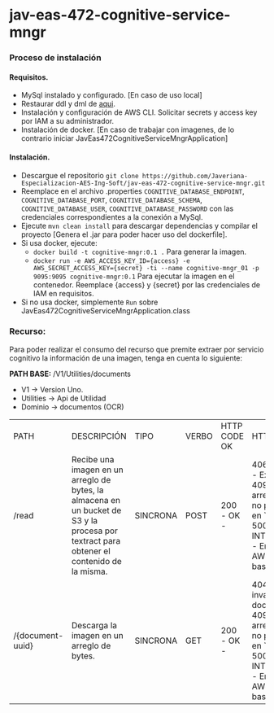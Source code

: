 # jav-eas-472-cognitive-service-mngr

### Proceso de instalación

#### Requisitos.

* MySql instalado y configurado. [En caso de uso local]
* Restaurar ddl y dml de [aqui](https://github.com/Javeriana-Especializacion-AES-Ing-Soft/jav-eas-472-cognitive-service-data-model/tree/master/src).
* Instalación y configuración de AWS CLI. Solicitar secrets y access key por IAM a su administrador.
* Instalación de docker. [En caso de trabajar con imagenes, de lo contrario iniciar JavEas472CognitiveServiceMngrApplication]
 
#### Instalación.

* Descargue el repositorio `git clone https://github.com/Javeriana-Especializacion-AES-Ing-Soft/jav-eas-472-cognitive-service-mngr.git`
* Reemplace en el archivo .properties `COGNITIVE_DATABASE_ENDPOINT`, `COGNITIVE_DATABASE_PORT`, `COGNITIVE_DATABASE_SCHEMA`, `COGNITIVE_DATABASE_USER`, `COGNITIVE_DATABASE_PASSWORD` con las credenciales correspondientes a la conexión a MySql.
* Ejecute `mvn clean install` para descargar dependencias y compilar el proyecto [Genera el .jar para poder hacer uso del dockerfile].
* Si usa docker, ejecute:
    * `docker build -t cognitive-mngr:0.1 .` Para generar la imagen.
    * `docker run -e AWS_ACCESS_KEY_ID={access} -e AWS_SECRET_ACCESS_KEY={secret} -ti --name cognitive-mngr_01 -p 9095:9095 cognitive-mngr:0.1` Para ejecutar la imagen en el contenedor. Reemplace {access} y {secret} por las credenciales de IAM en requisitos.
* Si no usa docker, simplemente `Run` sobre JavEas472CognitiveServiceMngrApplication.class

### Recurso:

Para poder realizar el consumo del recurso que premite extraer por servicio cognitivo la información de una imagen, tenga en cuenta lo siguiente:

**PATH BASE:** /V1/Utilities/documents
* V1 -> Version Uno.
* Utilities -> Api de Utilidad
* Dominio -> documentos (OCR)

<table>
    <tr>
        <td>PATH</td>
        <td>DESCRIPCIÓN</td>
        <td>TIPO</td>
        <td>VERBO</td>
        <td>HTTP CODE OK</td>
        <td>HTTP CODES FAILED</td>
    </tr>
    <tr>
        <td>/read</td>
        <td>Recibe una imagen en un arreglo de bytes, la almacena en un bucket de S3 y la procesa por textract para obtener el contenido de la misma.</td>
        <td>SINCRONA</td>
        <td>POST</td>
        <td>200 - OK -</td>
        <td>406 - NOT_ACCEPTABLE - Extensión invalida <br>
            409 - CONFLICT - El arreglo de bytes entrante no puede ser transformado en `ByteArrayInputStream` <br>
            500 - INTERNAL_SERVER_ERROR - Error interno (Servicios AWS o almacenamiento en base de datos)</td>
    </tr>
    <tr>
            <td>/{document-uuid}</td>
            <td>Descarga la imagen en un arreglo de bytes.</td>
            <td>SINCRONA</td>
            <td>GET</td>
            <td>200 - OK -</td>
            <td>404 - NOT_FOUND - Id invalido, no existe el documento <br>
                409 - CONFLICT - El arreglo de bytes entrante no puede ser transformado en `ByteArrayInputStream` <br>
                500 - INTERNAL_SERVER_ERROR - Error interno (Servicios AWS o almacenamiento en base de datos)</td>
        </tr>
</table>
